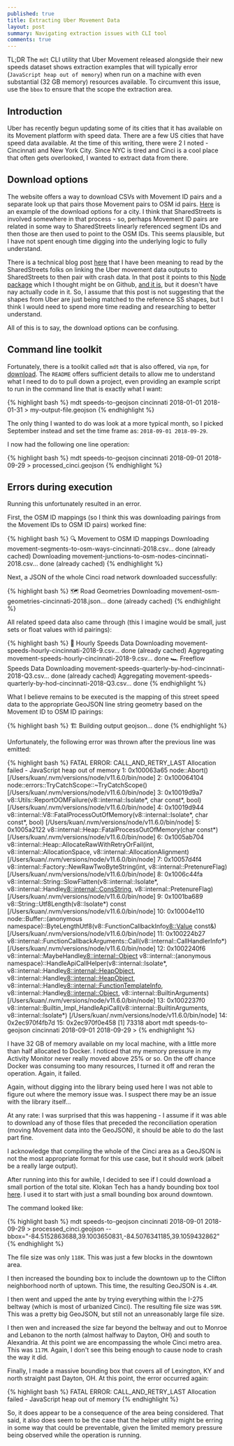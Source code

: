 ```yaml
---
published: true
title: Extracting Uber Movement Data
layout: post
summary: Navigating extraction issues with CLI tool
comments: true
---
```


TL;DR The `mdt` CLI utility that Uber Movement released alongside their new speeds dataset shows extraction examples that will typically error (`JavaScript heap out of memory`) when run on a machine with even substantial (32 GB memory) resources available. To circumvent this issue, use the `bbox` to ensure that the scope the extraction area.

## Introduction

Uber has recently begun updating some of its cities that it has available on its Movement platform with speed data. There are a few US cities that have speed data available. At the time of this writing, there were 2 I noted - Cincinnati and New York City. Since NYC is tired and Cinci is a cool place that often gets overlooked, I wanted to extract data from there.

## Download options

The website offers a way to download CSVs with Movement ID pairs and a separate look up that pairs those Movement pairs to OSM id pairs. [Here](https://movement.uber.com/cities/new_york/downloads/speeds?lang=en-US&tp[y]=2018&tp[q]=4) is an example of the download options for a city. I think that SharedStreets is involved somewhere in that process - so, perhaps Movement ID pairs are related in some way to SharedStreets linearly referenced segment IDs and then those are then used to point to the OSM IDs. This seems plausible, but I have not spent enough time digging into the underlying logic to fully understand.

There is a technical blog post [here](https://www.sharedstreets.io/interoperable-speed-data-using-sharedstreets/) that I have been meaning to read by the SharedStreets folks on linking the Uber movement data outputs to SharedStreets to then pair with crash data. In that post it points to this [Node package](https://www.npmjs.com/package/sharedstreets-speeds?activeTab=dependencies) which I thought might be on Github, [and it is](https://github.com/sharedstreets/sharedstreets-speeds), but it doesn't have nay actually code in it. So, I assume that this post is not suggesting that the shapes from Uber are just being matched to the reference SS shapes, but I think I would need to spend more time reading and researching to better understand.

All of this is to say, the download options can be confusing.

## Command line toolkit

Fortunately, there is a toolkit called `mdt` that is also offered, via `npm`, for [download](https://www.npmjs.com/package/movement-data-toolkit). The `README` offers sufficient details to allow me to understand what I need to do to pull down a project, even providing an example script to run in the command line that is exactly what I want:

{% highlight bash %}
mdt speeds-to-geojson cincinnati 2018-01-01 2018-01-31 > my-output-file.geojson
{% endhighlight %}


The only thing I wanted to do was look at a more typical month, so I picked September instead and set the time frame as: `2018-09-01 2018-09-29`.

I now had the following one line operation:

{% highlight bash %}
mdt speeds-to-geojson cincinnati 2018-09-01 2018-09-29 > processed_cinci.geojson
{% endhighlight %}

## Errors during execution

Running this unfortunately resulted in an error.

First, the OSM ID mappings (so I think this was downloading pairings from the Movement IDs to OSM ID pairs) worked fine:

{% highlight bash %}
🔍 Movement to OSM ID mappings
    Downloading movement-segments-to-osm-ways-cincinnati-2018.csv... done (already cached)
    Downloading movement-junctions-to-osm-nodes-cincinnati-2018.csv... done (already cached)
{% endhighlight %}

Next, a JSON of the whole Cinci road network downloaded successfully:

{% highlight bash %}
🗺  Road Geometries
    Downloading movement-osm-geometries-cincinnati-2018.json... done (already cached)
{% endhighlight %}

All related speed data also came through (this I imagine would be small, just sets or float values with id pairings):

{% highlight bash %}
🚗 Hourly Speeds Data
    Downloading movement-speeds-hourly-cincinnati-2018-9.csv... done (already cached)
    Aggregating movement-speeds-hourly-cincinnati-2018-9.csv... done
🏎  Freeflow Speeds Data
    Downloading movement-speeds-quarterly-by-hod-cincinnati-2018-Q3.csv... done (already cached)
    Aggregating movement-speeds-quarterly-by-hod-cincinnati-2018-Q3.csv... done
{% endhighlight %}

What I believe remains to be executed is the mapping of this street speed data to the appropriate GeoJSON line string geometry based on the Movement ID to OSM ID pairings:

{% highlight bash %}
🏗  Building output geojson... done
{% endhighlight %}

Unfortunately, the following error was thrown after the previous line was emitted:

{% highlight bash %}
FATAL ERROR: CALL_AND_RETRY_LAST Allocation failed - JavaScript heap out of memory
 1: 0x100063a65 node::Abort() [/Users/kuan/.nvm/versions/node/v11.6.0/bin/node]
 2: 0x100064104 node::errors::TryCatchScope::~TryCatchScope() [/Users/kuan/.nvm/versions/node/v11.6.0/bin/node]
 3: 0x10019d9a7 v8::Utils::ReportOOMFailure(v8::internal::Isolate*, char const*, bool) [/Users/kuan/.nvm/versions/node/v11.6.0/bin/node]
 4: 0x10019d944 v8::internal::V8::FatalProcessOutOfMemory(v8::internal::Isolate*, char const*, bool) [/Users/kuan/.nvm/versions/node/v11.6.0/bin/node]
 5: 0x1005a2122 v8::internal::Heap::FatalProcessOutOfMemory(char const*) [/Users/kuan/.nvm/versions/node/v11.6.0/bin/node]
 6: 0x1005ab704 v8::internal::Heap::AllocateRawWithRetryOrFail(int, v8::internal::AllocationSpace, v8::internal::AllocationAlignment) [/Users/kuan/.nvm/versions/node/v11.6.0/bin/node]
 7: 0x10057d4f4 v8::internal::Factory::NewRawTwoByteString(int, v8::internal::PretenureFlag) [/Users/kuan/.nvm/versions/node/v11.6.0/bin/node]
 8: 0x1006c44fa v8::internal::String::SlowFlatten(v8::internal::Isolate*, v8::internal::Handle<v8::internal::ConsString>, v8::internal::PretenureFlag) [/Users/kuan/.nvm/versions/node/v11.6.0/bin/node]
 9: 0x1001ba689 v8::String::Utf8Length(v8::Isolate*) const [/Users/kuan/.nvm/versions/node/v11.6.0/bin/node]
10: 0x10004e110 node::Buffer::(anonymous namespace)::ByteLengthUtf8(v8::FunctionCallbackInfo<v8::Value> const&) [/Users/kuan/.nvm/versions/node/v11.6.0/bin/node]
11: 0x100224b27 v8::internal::FunctionCallbackArguments::Call(v8::internal::CallHandlerInfo*) [/Users/kuan/.nvm/versions/node/v11.6.0/bin/node]
12: 0x1002240f6 v8::internal::MaybeHandle<v8::internal::Object> v8::internal::(anonymous namespace)::HandleApiCallHelper<false>(v8::internal::Isolate*, v8::internal::Handle<v8::internal::HeapObject>, v8::internal::Handle<v8::internal::HeapObject>, v8::internal::Handle<v8::internal::FunctionTemplateInfo>, v8::internal::Handle<v8::internal::Object>, v8::internal::BuiltinArguments) [/Users/kuan/.nvm/versions/node/v11.6.0/bin/node]
13: 0x1002237f0 v8::internal::Builtin_Impl_HandleApiCall(v8::internal::BuiltinArguments, v8::internal::Isolate*) [/Users/kuan/.nvm/versions/node/v11.6.0/bin/node]
14: 0x2ec970f4fb7d
15: 0x2ec970f0e458
[1]    73318 abort      mdt speeds-to-geojson cincinnati 2018-09-01 2018-09-29 >
{% endhighlight %}

I have 32 GB of memory available on my local machine, with a little more than half allocated to Docker. I noticed that my memory pressure in my Activity Monitor never really moved above 25% or so. On the off chance Docker was consuming too many resources, I turned it off and reran the operation. Again, it failed.

Again, without digging into the library being used here I was not able to figure out where the memory issue was. I suspect there may be an issue with the library itself...

At any rate: I was surprised that this was happening - I assume if it was able to download any of those files that preceded the reconciliation operation (moving Movement data into the GeoJSON), it should be able to do the last part fine.

I acknowledge that compiling the whole of the Cinci area as a GeoJSON is not the most appropriate format for this use case, but it should work (albeit be a really large output).

After running into this for awhile, I decided to see if I could download a small portion of the total site. Klokan Tech has a handy bounding box tool [here](https://boundingbox.klokantech.com/). I used it to start with just a small bounding box around downtown.

The command looked like:

{% highlight bash %}
mdt speeds-to-geojson cincinnati 2018-09-01 2018-09-29 > processed_cinci.geojson --bbox="-84.5152863688,39.1003650831,-84.5076341185,39.1059432862"
{% endhighlight %}

The file size was only `118K`. This was just a few blocks in the downtown area.

I then increased the bounding box to include the downtown up to the Clifton neighborhood north of uptown. This time, the resulting GeoJSON is `4.4M`.

I then went and upped the ante by trying everything within the I-275 beltway (which is most of urbanized Cinci). The resulting file size was `59M`. This was a pretty big GeoJSON, but still not an unreasonably large file size.

I then wen and increased the size far beyond the beltway and out to Monroe and Lebanon to the north (almost halfway to Dayton, OH) and south to Alexandria. At this point we are encompassing the whole Cinci metro area. This was `117M`. Again, I don't see this being enough to cause node to crash the way it did.

Finally, I made a massive bounding box that covers all of Lexington, KY and north straight past Dayton, OH. At this point, the error occurred again:

{% highlight bash %}
FATAL ERROR: CALL_AND_RETRY_LAST Allocation failed - JavaScript heap out of memory
{% endhighlight %}

So, it does appear to be a consequence of the area being considered. That said, it also does seem to be the case that the helper utility might be erring in some way that could be preventable, given the limited memory pressure being observed while the operation is running.